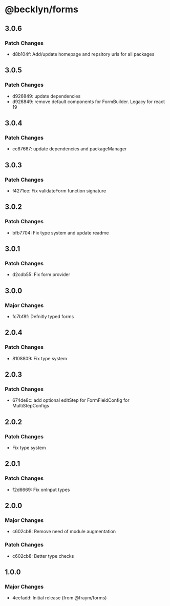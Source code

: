 # @becklyn/forms

## 3.0.6

### Patch Changes

- d8b104f: Add/update homepage and repsitory urls for all packages

## 3.0.5

### Patch Changes

- d926849: update dependencies
- d926849: remove default components for FormBuilder. Legacy for react 19

## 3.0.4

### Patch Changes

- cc87667: update dependencies and packageManager

## 3.0.3

### Patch Changes

- f4271ee: Fix validateForm function signature

## 3.0.2

### Patch Changes

- bfb7704: Fix type system and update readme

## 3.0.1

### Patch Changes

- d2cdb55: Fix form provider

## 3.0.0

### Major Changes

- fc7bf8f: Defnitly typed forms

## 2.0.4

### Patch Changes

- 8108809: Fix type system

## 2.0.3

### Patch Changes

- 674de8c: add optional editStep for FormFieldConfig for MultiStepConfigs

## 2.0.2

### Patch Changes

- Fix type system

## 2.0.1

### Patch Changes

- f2d6669: Fix onInput types

## 2.0.0

### Major Changes

- c602cb8: Remove need of module augmentation

### Patch Changes

- c602cb8: Better type checks

## 1.0.0

### Major Changes

- 4eefadd: Initial release (from @fraym/forms)

